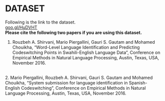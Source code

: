 # DATASET
Following is the link to the dataset. <br>
<u>goo.gl/HuDVHT</u>
<br>
<b>Please cite the following two papers if you are using this dataset.</b>
<br>
1. Rouzbeh A. Shirvani, Mario Piergallini, Gauri S. Gautam and Mohamed Chouikha, “Word-Level Language Identification and Predicting Codeswitching Points in Swahili-English Language Data”, Conference on Empirical Methods in Natural Language Processing, Austin, Texas, USA, November 2016.</br>
<br>
2. Mario Piergallini, Rouzbeh A. Shirvani, Gauri S. Gautam and Mohamed Chouikha, “System submission for language identification in Spanish-English Codeswitching”, Conference on Empirical Methods in Natural Language Processing, Austin, Texas, USA, November 2016.
